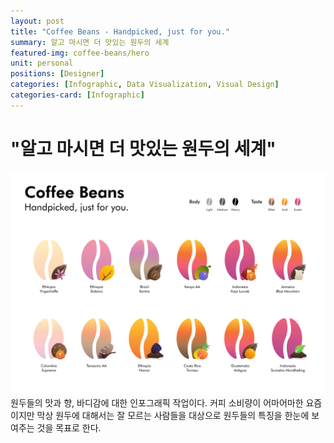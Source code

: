 ```yaml
---
layout: post
title: "Coffee Beans - Handpicked, just for you."
summary: 알고 마시면 더 맛있는 원두의 세계
featured-img: coffee-beans/hero
unit: personal
positions: [Designer]
categories: [Infographic, Data Visualization, Visual Design]
categories-card: [Infographic]
---
```


# "알고 마시면 더 맛있는 원두의 세계"


![Coffee Beans](/assets/img/posts/coffee-beans/P1.png#center)
원두들의 맛과 향, 바디감에 대한 인포그래픽 작업이다. 커피 소비량이 어마어마한 요즘이지만 막상 원두에 대해서는 잘 모르는 사람들을 대상으로 원두들의 특징을 한눈에 보여주는 것을 목표로 한다.